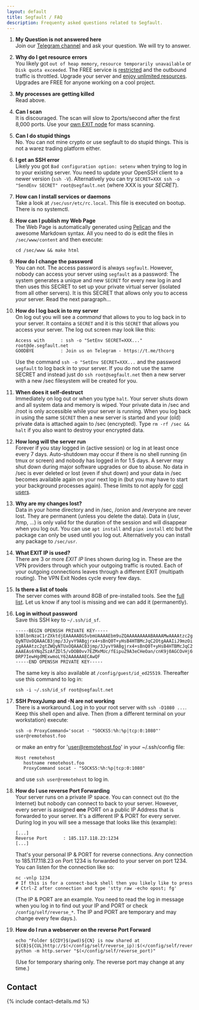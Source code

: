 ```yaml
---
layout: default
title: Segfault / FAQ
description: Frequenty asked questions related to Segfault.
---
```


<!-- <div style="text-align:center"><h1>Frequenty Asked Questions</h1></div> -->

<!-- <div style="width:80%; margin:auto">
</div> -->

1. **My Question is not answered here**  
   Join our [Telegram channel](https://t.me/thcorg) and ask your question. We will try to answer.

1. **Why do I get resource errors**<a id="quota"></a>  
   You likely got `out of heap memory`, `resource temporarily unavailable` or `Disk quota exceeded`. The FREE service is [restricted](../youcheapfuck) and the outbound traffic is throttled. Upgrade your server and [enjoy unlimited resources](../buy-an-upgrade). Upgrades are FREE for anyone working on a cool project.

1. **My processes are getting killed**  
   Read above.

1. **Can I scan**<a id=scan></a>  
   It is discouraged. The scan will slow to 2ports/second after the first 8,000 ports. Use your [own EXIT node](../wireguard) for mass scanning.

1. **Can I do stupid things**<a id=stupid></a>  
   No. You can not mine crypto or use segfault to do stupid things. This is not a warez trading platform either.

1. **I get an SSH error**  
   Likely you got `Bad configuration option: setenv` when trying to log in to your existing server. You need to update your OpenSSH client to a newer version (`ssh -V`). Alternatively you can try `SECRET=XXX ssh -o "SendEnv SECRET" root@segfault.net` (where XXX is your _SECRET_).

1. **How can I install services or daemons**  
   Take a look at `/sec/usr/etc/rc.local`. This file is executed on bootup. There is no systemctl.

1. **How can I publish my Web Page**  
   The Web Page is automatically generated using [Pelican](https://www.getpelican.com) and the awesome Markdown syntax. All you need to do is edit the files in `/sec/www/content` and then execute:

   ```shell
   cd /sec/www && make html
   ```

1. **How do I change the password**  
   You can not. The access password is always `segfault`. However, nobody can access your server using `segfault` as a password: The system generates a unique and new `SECRET` for every new log in and then uses this SECRET to set up your private virtual server (isolated from all other servers). It is this SECRET that allows only you to access *your* server. Read the next paragraph...  

1. **How do I log back in to my server**<a id=reconnect></a>  
   On log out you will see a *command* that allows to you to log back in to your server. It contains a `SECRET` and it is this `SECRET` that allows you access your server. The log out screen may look like this:

   ```
   Access with      : ssh -o "SetEnv SECRET=XXX..." root@de.segfault.net
   GOODBYE          : Join us on Telegram - https://t.me/thcorg 
   ```

   Use the command `ssh -o "SetEnv SECRET=XXX...` and the password `segfault` to log back in to your server. If you do not use the same SECRET and instead just do `ssh root@segfault.net` then a new server with a new /sec filesystem will be created for you.

1. **When does it self-destruct**  
   Immediately on log out or when you type `halt`. Your server shuts down and all system data and memory is wiped. Your private data in /sec and /root is only accessible while your server is running. When you log back in using the same `SECRET` then a new server is started and your (old) private data is attached again to /sec (encrypted). Type `rm -rf /sec && halt` if you also want to destroy your encrypted data.

1. **How long will the server run**  
   Forever if you stay logged in (active session) or log in at least once every 7 days. Auto-shutdown may occur if there is no shell running (in tmux or screen) and nobody has logged in for 1.5 days. A server may shut down during major software upgrades or due to abuse. No data in /sec is ever deleted or lost (even if shut down) and your data in /sec becomes available again on your next log in (but you may have to start your background processes again). These limits to not apply for [cool users](../buy-an-upgrade/).

1. **Why are my changes lost?**<a id="lost"></a>  
   Data in your home directory and in /sec, /onion and /everyone are never lost. They are permanent (unless you delete the data). Data in (/usr, /tmp, ...) is only valid for the duration of the session and will disappear when you log out. You can use `apt install` and `pipx install` etc but the package can only be used until you log out. Alternatively you can install any package to `/sec/usr`.

1. **What EXIT IP is used?**  
   There are 3 or more _EXIT IP_ lines shown during log in. These are the VPN providers through which your outgoing traffic is routed. Each of your outgoing connections leaves through a different EXIT (multipath routing). The VPN Exit Nodes cycle every few days.

1. **Is there a list of tools**  
   The server comes with around 8GB of pre-installed tools. See the [full list](https://github.com/hackerschoice/segfault/blob/main/guest/Dockerfile). Let us know if any tool is missing and we can add it (permanently).

1. **Log in without password**  
   Save this SSH key to `~/.ssh/id_sf`.

   ```
   -----BEGIN OPENSSH PRIVATE KEY-----
   b3BlbnNzaC1rZXktdjEAAAAABG5vbmUAAAAEbm9uZQAAAAAAAAABAAAAMwAAAAtzc2gtZW
   QyNTUxOQAAACB3jmp/3JyvY9ABgjrx4+sBnQ0T+yHsB4HTBMcJqC2OtgAAAIiJ9mzOifZs
   zgAAAAtzc2gtZWQyNTUxOQAAACB3jmp/3JyvY9ABgjrx4+sBnQ0T+yHsB4HTBMcJqC2Otg
   AAAEAs6YNqZSzAfZDl5/vDOB0vv7EZMxMUc/fEipuZ9A3eCHeOan/cnK9j0AGCOvHj6wGd
   DRP7IewHgdMExwmoLY62AAAAAAECAwQF
   -----END OPENSSH PRIVATE KEY-----
   ```

   The same key is also available at `/config/guest/id_ed25519`. Thereafter use this command to log in:

   ```shell
   ssh -i ~/.ssh/id_sf root@segfault.net
   ```

1. **SSH ProxyJump and -N are not working**<a id="proxy"></a>  
   There is a workaround. Log in to your root server with `ssh -D1080 ...`. Keep this shell open and alive. Then (from a different terminal on your workstation) execute:
   
   ```
   ssh -o ProxyCommand='socat - "SOCKS5:%h:%p|tcp:0:1080"' user@remotehost.foo
   ```

   or make an entry for 'user@remotehost.foo' in your ~/.ssh/config file:
   ```
   Host remotehost
      hostname remotehost.foo
      ProxyCommand socat - "SOCKS5:%h:%p|tcp:0:1080"
   ```
   and use `ssh user@remotehost` to log in.


1. **How do I use reverse Port Forwarding**<a id="fwd"></a>  
   Your server runs on a private IP space. You can connect out (to the Internet) but nobody can connect to back to your server. However, every server is assigned **one** PORT on a public IP Address that is forwarded to your server. It's a different IP & PORT for every server. During log in you will see a message that looks like this (example):

   ```
   [...]
   Reverse Port      : 185.117.118.23:1234
   [...]
   ```

   That's your personal IP & PORT for reverse connections. Any connection to 185.117.118.23 on Port 1234 is forwarded to your server on port 1234. You can listen for the connection like so:

   ```
   nc -vnlp 1234
   # If this is for a connect-back shell then you likely like to press
   # Ctrl-Z after connection and type 'stty raw -echo opost; fg'
   ```

   (The IP & PORT are an example. You need to read the log in message when you log in to find out your IP and PORT or check `/config/self/reverse_*`. The IP and PORT are temporary and may change every few days.).

1. **How do I run a webserver on the reverse Port Forward**<a id="web"></a>

   ```shell
   echo "Folder ${CDY}$(pwd)${CN} is now shared at ${CB}${CUL}http://$(</config/self/reverse_ip):$(</config/self/reverse_port)${CN}"
   python -m http.server "$(</config/self/reverse_port)"
   ```
   (Use for temporary sharing only. The reverse port may change at any time.)

## Contact

{% include contact-details.md %}
